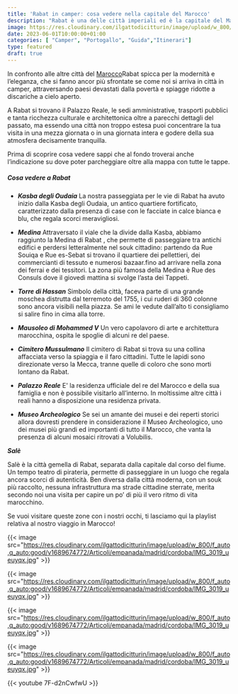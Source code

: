 ```yaml
---
title: 'Rabat in camper: cosa vedere nella capitale del Marocco'
description: "Rabat è una delle città imperiali ed è la capitale del Marocco. È una città molto diversa dalle realtà che la circondano. Noi l’abbiamo raggiunta in camper, vieni a scoprire cosa abbiamo visto." 
image: https://res.cloudinary.com/ilgattodicitturin/image/upload/w_800/f_auto,q_auto:good/v1689674761/Articoli/empanada/madrid/cordoba/IMG_2986_mpur3w.jpg
date: 2023-06-01T10:00:00+01:00
categories: [ "Camper", "Portogallo", "Guida","Itinerari"]
type: featured
draft: true 
---
```


In confronto alle altre città del [Marocco](/blog/viaggio-marocco-in-camper-itinerari-e-informazioni.md)Rabat spicca per la modernità e l’eleganza, che si fanno ancor più sfrontate se come noi si arriva in città in camper, attraversando paesi devastati dalla povertà e spiagge ridotte a discariche a cielo aperto. 

A Rabat si trovano il Palazzo Reale, le sedi amministrative, trasporti pubblici e tanta ricchezza culturale e architettonica oltre a parecchi dettagli del passato, ma essendo una città non troppo estesa puoi concentrare la tua visita in una mezza giornata o in una giornata intera e godere della sua atmosfera decisamente tranquilla.

Prima di scoprire cosa vedere sappi che al fondo troverai anche l’indicazione su dove poter parcheggiare oltre alla mappa con tutte le tappe.

##### Cosa vedere a Rabat 

- ***Kasba degli Oudaia***
La nostra passeggiata per le vie di Rabat ha avuto inizio dalla Kasba degli Oudaia, un antico quartiere fortificato, caratterizzato dalla presenza di case con le facciate in calce bianca e blu, che regala scorci meravigliosi.

- ***Medina***
Attraversato il viale che la divide dalla Kasba, abbiamo raggiunto la Medina di Rabat , che permette di passeggiare tra antichi edifici e perdersi letteralmente nel souk cittadino: partendo da Rue Souiqa e Rue es-Sebat si trovano il quartiere dei pellettieri, dei commercianti di tessuto e numerosi bazaar.fino ad arrivare nella zona dei ferrai e dei tessitori. La zona più famosa della Medina è Rue des Consuls dove il giovedì mattina si svolge l’asta dei Tappeti.

- ***Torre di Hassan***
Simbolo della città, faceva parte di una grande moschea distrutta dal terremoto del 1755, i cui ruderi di 360 colonne sono ancora visibili nella piazza. Se ami le vedute dall’alto ti consigliamo si salire fino in cima alla torre.

- ***Mausoleo di Mohammed V***
Un vero capolavoro di arte e architettura marocchina, ospita le spoglie di alcuni re del paese. 

- ***Cimitero Mussulmano***
Il cimitero di Rabat si trova su una collina affacciata verso la spiaggia e il faro cittadini. Tutte le lapidi sono direzionate verso la Mecca, tranne quelle di coloro che sono morti lontano da Rabat. 

- ***Palazzo Reale***
E' la residenza ufficiale del re del Marocco e della sua famiglia e non è possibile visitarlo all’interno. 
In moltissime altre città i reali hanno a disposizione una residenza privata.

- ***Museo Archeologico***
Se sei un amante dei musei e dei reperti storici allora dovresti prendere in considerazione il Museo Archeologico, uno dei musei più grandi ed importanti di tutto il Marocco, che vanta la presenza di alcuni mosaici ritrovati a Volubilis. 

***Salè***

Salè è la città gemella di Rabat, separata dalla capitale dal corso del fiume. Un tempo teatro di pirateria, permette di passeggiare in un luogo che regala ancora scorci di autenticità. Ben diversa dalla città moderna, con un souk più raccolto, nessuna infrastruttura ma strade cittadine sterrate, merita secondo noi una visita per capire un po’ di più il vero ritmo di vita marocchino. 


Se vuoi visitare queste zone con i nostri occhi, ti lasciamo qui la playlist relativa al nostro viaggio in Marocco! 


{{< image src="https://res.cloudinary.com/ilgattodicitturin/image/upload/w_800/f_auto,q_auto:good/v1689674772/Articoli/empanada/madrid/cordoba/IMG_3019_ueuyqx.jpg" >}}





{{< image src="https://res.cloudinary.com/ilgattodicitturin/image/upload/w_800/f_auto,q_auto:good/v1689674772/Articoli/empanada/madrid/cordoba/IMG_3019_ueuyqx.jpg" >}}



{{< image src="https://res.cloudinary.com/ilgattodicitturin/image/upload/w_800/f_auto,q_auto:good/v1689674772/Articoli/empanada/madrid/cordoba/IMG_3019_ueuyqx.jpg" >}}



{{< image src="https://res.cloudinary.com/ilgattodicitturin/image/upload/w_800/f_auto,q_auto:good/v1689674772/Articoli/empanada/madrid/cordoba/IMG_3019_ueuyqx.jpg" >}}


{{< youtube 7F-d2nCwfwU >}} 
<!-- to do mettere playlist e footer  -->

